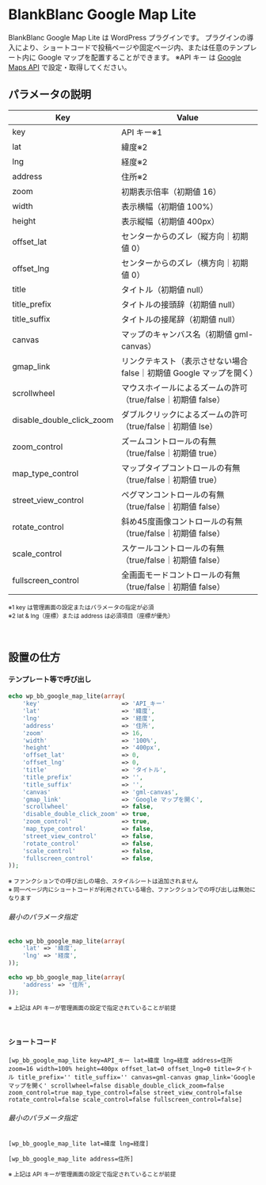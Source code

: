 # BlankBlanc Google Map Lite
BlankBlanc Google Map Lite は WordPress プラグインです。
プラグインの導入により、ショートコードで投稿ページや固定ページ内、または任意のテンプレート内に Google マップを配置することができます。
※API キー は [Google Maps API](https://developers.google.com/maps/web/) で設定・取得してください。

## パラメータの説明
Key | Value
---------- | ----------
key | API キー※1
lat | 緯度※2
lng | 経度※2
address | 住所※2
zoom | 初期表示倍率（初期値 16）
width | 表示横幅（初期値 100%）
height | 表示縦幅（初期値 400px）
offset_lat | センターからのズレ（縦方向｜初期値 0）
offset_lng | センターからのズレ（横方向｜初期値 0）
title | タイトル（初期値 null）
title_prefix | タイトルの接頭辞（初期値 null）
title_suffix | タイトルの接尾辞（初期値 null）
canvas | マップのキャンバス名（初期値 gml-canvas）
gmap_link | リンクテキスト（表示させない場合 false｜初期値 Google マップを開く）
scrollwheel | マウスホイールによるズームの許可（true/false｜初期値 false）
disable_double_click_zoom | ダブルクリックによるズームの許可（true/false｜初期値 lse）
zoom_control | ズームコントロールの有無（true/false｜初期値 true）
map_type_control | マップタイプコントロールの有無（true/false｜初期値 true）
street_view_control | ペグマンコントロールの有無（true/false｜初期値 false）
rotate_control | 斜め45度画像コントロールの有無（true/false｜初期値 false）
scale_control | スケールコントロールの有無（true/false｜初期値 false）
fullscreen_control | 全画面モードコントロールの有無（true/false｜初期値 false）

<small>※1 key は管理画面の設定またはパラメータの指定が必須
<br>
※2 lat & lng（座標）または address は必須項目（座標が優先）</small>

<br>

## 設置の仕方

#### テンプレート等で呼び出し
~~~php
echo wp_bb_google_map_lite(array(
	'key'                       => 'API_キー'
	'lat'                       => '緯度',
	'lng'                       => '経度',
	'address'                   => '住所',
	'zoom'                      => 16,
	'width'                     => '100%',
	'height'                    => '400px',
	'offset_lat'                => 0,
	'offset_lng'                => 0,
	'title'                     => 'タイトル',
	'title_prefix'              => '',
	'title_suffix'              => '',
	'canvas'                    => 'gml-canvas',
	'gmap_link'                 => 'Google マップを開く',
	'scrollwheel'               => false,
	'disable_double_click_zoom' => true,
	'zoom_control'              => true,
	'map_type_control'          => false,
	'street_view_control'       => false,
	'rotate_control'            => false,
	'scale_control'             => false,
	'fullscreen_control'        => false,
));
~~~
<small>※ ファンクションでの呼び出しの場合、スタイルシートは追加されません<br>
※ 同一ページ内にショートコードが利用されている場合、ファンクションでの呼び出しは無効になります</small>

###### 最小のパラメータ指定

~~~php
echo wp_bb_google_map_lite(array(
	'lat' => '緯度',
	'lng' => '経度',
));
~~~
~~~php
echo wp_bb_google_map_lite(array(
	'address' => '住所',
));
~~~
<small>※ 上記は API キーが管理画面の設定で指定されていることが前提</small>

<br>

#### ショートコード
~~~
[wp_bb_google_map_lite key=API_キー lat=緯度 lng=経度 address=住所 zoom=16 width=100% height=400px offset_lat=0 offset_lng=0 title=タイトル title_prefix='' title_suffix='' canvas=gml-canvas gmap_link='Google マップを開く' scrollwheel=false disable_double_click_zoom=false zoom_control=true map_type_control=false street_view_control=false rotate_control=false scale_control=false fullscreen_control=false]
~~~

###### 最小のパラメータ指定
~~~
[wp_bb_google_map_lite lat=緯度 lng=経度]
~~~
~~~
[wp_bb_google_map_lite address=住所]
~~~
<small>※ 上記は API キーが管理画面の設定で指定されていることが前提</small>
